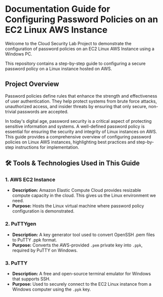 # Documentation Guide for Configuring Password Policies on an EC2 Linux AWS Instance
Welcome to the Cloud Security Lab Project to demonstrate the configuration of password policies on an EC2 Linux AWS Instance using a Windows PC.

This repository contains a step-by-step guide to configuring a secure password policy on a Linux instance hosted on AWS.

## Project Overview
Password policies define rules that enhance the strength and effectiveness of user authentication. They help protect systems from brute force attacks, unauthorized access, and insider threats by ensuring that only secure, non-trivial passwords are accepted.

In today's digital age, password security is a critical aspect of protecting sensitive information and systems. A well-defined password policy is essential for ensuring the security and integrity of Linux instances on AWS. This guide provides a comprehensive overview of configuring password policies on Linux AWS instances, highlighting best practices and step-by-step instructions for implementation.

## 🛠️ Tools & Technologies Used in This Guide
### 1. AWS EC2 Instance
- **Description:** Amazon Elastic Compute Cloud provides resizable compute capacity in the cloud. This gives us the Linux environment we need.
- **Purpose:** Hosts the Linux virtual machine where password policy configuration is demonstrated.

### 2. PuTTYgen
- **Description:** A key generator tool used to convert OpenSSH .pem files to PuTTY .ppk format.
- **Purpose:** Converts the AWS-provided `.pem` private key into `.ppk`, required by PuTTY on Windows.

### 3. PuTTY
- **Description:** A free and open-source terminal emulator for Windows that supports SSH.
- **Purpose:** Used to securely connect to the EC2 Linux instance from a Windows computer using the `.ppk` key.